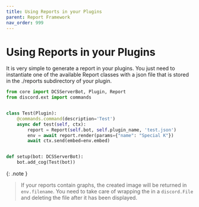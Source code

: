 ```yaml
---
title: Using Reports in your Plugins
parent: Report Framework
nav_order: 999
---
```


# Using Reports in your Plugins

It is very simple to generate a report in your plugins. You just need to instantiate one of the available Report classes with a json file that is stored in the ./reports subdirectory of your plugin.

```python
from core import DCSServerBot, Plugin, Report
from discord.ext import commands


class Test(Plugin):
    @commands.command(description='Test')
    async def test(self, ctx):
        report = Report(self.bot, self.plugin_name, 'test.json')
        env = await report.render(params={"name": "Special K"})
        await ctx.send(embed=env.embed)


def setup(bot: DCSServerBot):
    bot.add_cog(Test(bot))
```

{: .note }
> If your reports contain graphs, the created image will be returned in `env.filename`.
> You need to take care of wrapping the in a `discord.File` and deleting the file after it has been displayed.
